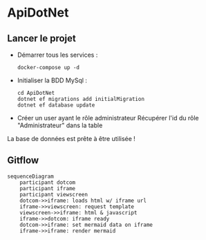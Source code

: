 # ApiDotNet

## Lancer le projet

- Démarrer tous les services :

    ```shell
    docker-compose up -d
    ```
- Initialiser la BDD MySql :
    ```shell
    cd ApiDotNet
    dotnet ef migrations add initialMigration
    dotnet ef database update
    ```
- Créer un user ayant le rôle administrateur
  Récupérer l'id du rôle "Administrateur" dans la table

La base de données est prête à être utilisée !

## Gitflow

```mermaid
sequenceDiagram
    participant dotcom
    participant iframe
    participant viewscreen
    dotcom->>iframe: loads html w/ iframe url
    iframe->>viewscreen: request template
    viewscreen->>iframe: html & javascript
    iframe->>dotcom: iframe ready
    dotcom->>iframe: set mermaid data on iframe
    iframe->>iframe: render mermaid
```
